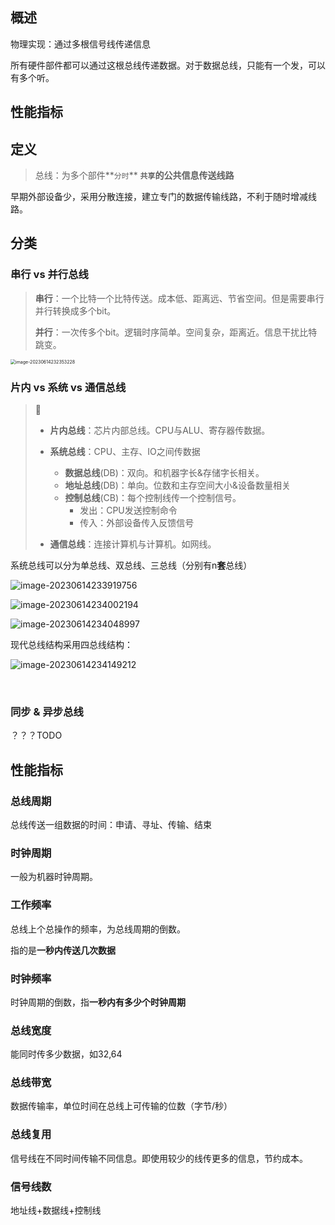 ## 概述

物理实现：通过多根信号线传递信息

所有硬件部件都可以通过这根总线传递数据。对于数据总线，只能有一个发，可以有多个听。



## 性能指标



## 定义

> 总线：为多个部件**`分时`** **`共享`**的公共信息传送**线路**

早期外部设备少，采用分散连接，建立专门的数据传输线路，不利于随时增减线路。

## 分类

### 串行 vs 并行总线

> **串行**：一个比特一个比特传送。成本低、距离远、节省空间。但是需要串行并行转换成多个bit。
>
> **并行**：一次传多个bit。逻辑时序简单。空间复杂，距离近。信息干扰比特跳变。

<img src="https://pic-1257412153.cos.ap-nanjing.myqcloud.com/images/2023/06/14/image-20230614232353228-64d7dd.png" alt="image-20230614232353228" style="zoom:50%;" /> 

### 片内 vs 系统 vs 通信总线

> 🎯 
>
> - **片内总线**：芯片内部总线。CPU与ALU、寄存器传数据。
>
> - **系统总线**：CPU、主存、IO之间传数据
>   - **数据总线**(DB)：双向。和机器字长&存储字长相关。
>   - **地址总线**(DB)：单向。位数和主存空间大小&设备数量相关
>   - **控制总线**(CB)：每个控制线传一个控制信号。
>     - 发出：CPU发送控制命令
>     - 传入：外部设备传入反馈信号
>
> - **通信总线**：连接计算机与计算机。如网线。

系统总线可以分为单总线、双总线、三总线（分别有n**套**总线）

![image-20230614233919756](https://pic-1257412153.cos.ap-nanjing.myqcloud.com/images/2023/06/14/image-20230614233919756-d977b7.png)

![image-20230614234002194](https://pic-1257412153.cos.ap-nanjing.myqcloud.com/images/2023/06/14/image-20230614234002194-35bade.png)

![image-20230614234048997](https://pic-1257412153.cos.ap-nanjing.myqcloud.com/images/2023/06/14/image-20230614234048997-181551.png)



现代总线结构采用四总线结构：

![image-20230614234149212](https://pic-1257412153.cos.ap-nanjing.myqcloud.com/images/2023/06/14/image-20230614234149212-361e1b.png)

​	





### 同步 & 异步总线

？？？TODO

## 性能指标

### 总线周期

总线传送一组数据的时间：申请、寻址、传输、结束

### 时钟周期

一般为机器时钟周期。

### 工作频率

总线上个总操作的频率，为总线周期的倒数。

指的是**一秒内传送几次数据**

### 时钟频率

时钟周期的倒数，指**一秒内有多少个时钟周期**

### 总线宽度

能同时传多少数据，如32,64

### 总线带宽

数据传输率，单位时间在总线上可传输的位数（字节/秒）

### 总线复用

信号线在不同时间传输不同信息。即使用较少的线传更多的信息，节约成本。

### 信号线数

地址线+数据线+控制线
